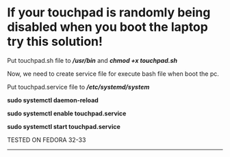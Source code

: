 # If your touchpad is randomly being disabled when you boot the laptop try this solution!


Put touchpad.sh file to ***/usr/bin*** and ***chmod +x touchpad.sh*** 

Now, we need to create service file for execute bash file when boot the pc.

Put touchpad.service file to ***/etc/systemd/system***


**sudo systemctl daemon-reload**

**sudo systemctl enable touchpad.service**

**sudo systemctl start touchpad.service**

TESTED ON FEDORA 32-33
***********************************************************************************************
